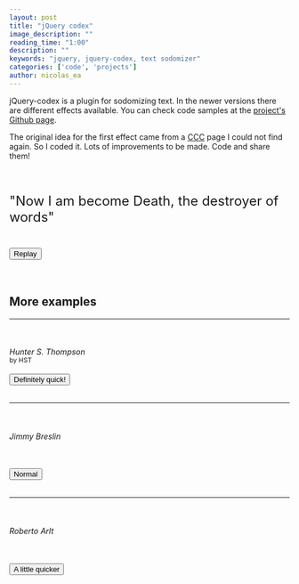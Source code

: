 ```yaml
---
layout: post
title: "jQuery codex"
image_description: ""
reading_time: "1:00"
description: ""
keywords: "jquery, jquery-codex, text sodomizer"
categories: ['code', 'projects']
author: nicolas_ea
---
```


jQuery-codex is a plugin for sodomizing text. In the newer versions there are
different effects available. You can check code samples at the
[project's Github page](https://github.com/nicolas-ea/jquery-codex).

The original idea for the first effect came from a [CCC](https://www.ccc.de/en/) page I could not find again.
So I coded it. Lots of improvements to be made. Code and share them!
<br><br><br>

<div class="text-center">

  <p class="codex" id="codex4" style="font-size:24px;">"Now I am become Death, the destroyer of words"</p>
  <br>
  <button id="do4">Replay</button>
  <br><br>
  <br>

  <h2>More examples</h2>
  <hr />
  <br>
  <h6 class="codex codex-cls" style="margin-bottom:0;">Hunter S. Thompson</h6>
  <small class="codex codex-cls">by HST</small>
  <br><br>
  <button id="do3">Definitely quick!</button>
  <br><br>
  <hr />

  <br>
  <h6 class="codex" id="codex">Jimmy Breslin</h6>
  <br>
  <button id="do1">Normal</button>
  <br><br>
  <hr />
  <br>
  <h6 class="codex" id="codex2">Roberto Arlt</h6>
  <br>
  <button id="do2">A little quicker</button>



</div>
